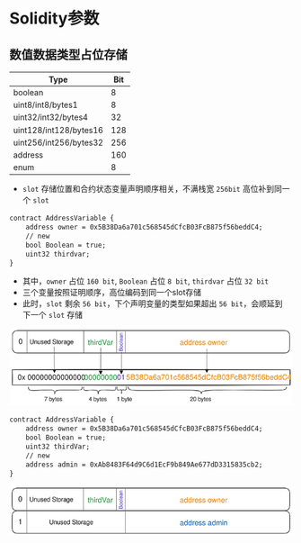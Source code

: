 # Solidity参数
## 数值数据类型占位存储
| Type                   | Bit |  
|------------------------|-----|
| boolean                | 8   | 
| uint8/int8/bytes1      | 8   | 
| uint32/int32/bytes4    | 32  | 
| uint128/int128/bytes16 | 128 | 
| uint256/int256/bytes32 | 256 | 
| address                | 160 |
| enum                   | 8   |
- `slot` 存储位置和合约状态变量声明顺序相关，不满栈宽 `256bit` 高位补到同一个 `slot`
```solidity
contract AddressVariable {
    address owner = 0x5B38Da6a701c568545dCfcB03FcB875f56beddC4;
    // new
    bool Boolean = true;
    uint32 thirdvar;
}
```
- 其中，`owner` 占位 `160 bit`, `Boolean` 占位 `8 bit`, `thirdvar` 占位 `32 bit`
- 三个变量按照证明顺序，高位编码到同一个slot存储
- 此时，`slot` 剩余 `56 bit`，下个声明变量的类型如果超出 `56 bit`，会顺延到 下一个 `slot` 存储

![](./images/one_slot.png)
```solidity
contract AddressVariable {
    address owner = 0x5B38Da6a701c568545dCfcB03FcB875f56beddC4;
    bool Boolean = true;
    uint32 thirdVar;
    // new
    address admin = 0xAb8483F64d9C6d1EcF9b849Ae677dD3315835cb2;
}
```
![](./images/two_slot.png)
